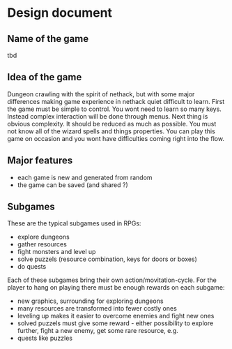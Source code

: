 # Design document
## Name of the game
tbd

## Idea of the game
Dungeon crawling with the spirit of nethack, but with some major differences making
game experience in nethack quiet difficult to learn. First the game must be simple
to control. You wont need to learn so many keys. Instead complex interaction will be
done through menus. Next thing is obvious complexity. It should be reduced as much
as possible. You must not know all of the wizard spells and things properties.
You can play this game on occasion and you wont have difficulties coming right into the
flow.

## Major features
- each game is new and generated from random
- the game can be saved (and shared ?)

## Subgames
These are the typical subgames used in RPGs:
- explore dungeons
- gather resources
- fight monsters and level up
- solve puzzels (resource combination, keys for doors or boxes)
- do quests

Each of these subgames bring their own action/movitation-cycle. For the player to
hang on playing there must be enough rewards on each subgame:
- new graphics, surrounding for exploring dungeons
- many resources are transformed into fewer costly ones
- leveling up makes it easier to overcome enemies and fight new ones
- solved puzzels must give some reward - either possibility to explore further, fight 
  a new enemy, get some rare resource, e.g.
- quests like puzzles


